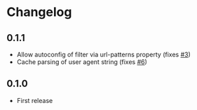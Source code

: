 # Changelog

## 0.1.1
- Allow autoconfig of filter via url-patterns property (fixes [#3](https://github.com/lukashinsch/spring-boot-actuator-user-agent-metrics/issues/3))
- Cache parsing of user agent string (fixes [#6](https://github.com/lukashinsch/spring-boot-actuator-user-agent-metrics/issues/6))

## 0.1.0
- First release